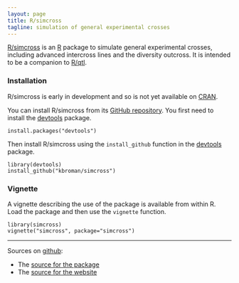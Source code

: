 ```yaml
---
layout: page
title: R/simcross
tagline: simulation of general experimental crosses
---
```


[R/simcross](https://github.com/kbroman/simcross) is an
[R](http://www.r-project.org) package to simulate general experimental
crosses, including advanced intercross lines and the diversity outcross.
It is intended to be a companion to [R/qtl](http://www.rqtl.org).

### Installation

R/simcross is early in development and so is not yet available on
[CRAN](http://cran.r-project.org).

You can install R/simcross from its
[GitHub repository](http://github.com/kbroman/simcross). You first need to
install the [devtools](https://github.com/hadley/devtools) package.

    install.packages("devtools")

Then install R/simcross using the `install_github` function in the
[devtools](http://github.com/hadley/devtools) package.

    library(devtools)
    install_github("kbroman/simcross")

### Vignette

A vignette describing the use of the package is available from within
R. Load the package and then use the `vignette` function.

    library(simcross)
    vignette("simcross", package="simcross")

---

Sources on [github](http://github.com):

- The [source for the package](https://github.com/kbroman/simcross/tree/master)
- The [source for the website](https://github.com/kbroman/simcross/tree/gh-pages)
